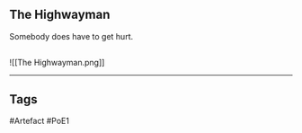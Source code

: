 ## The Highwayman
Somebody does have to get hurt.
##
![[The Highwayman.png]]

---
## Tags
#Artefact
#PoE1